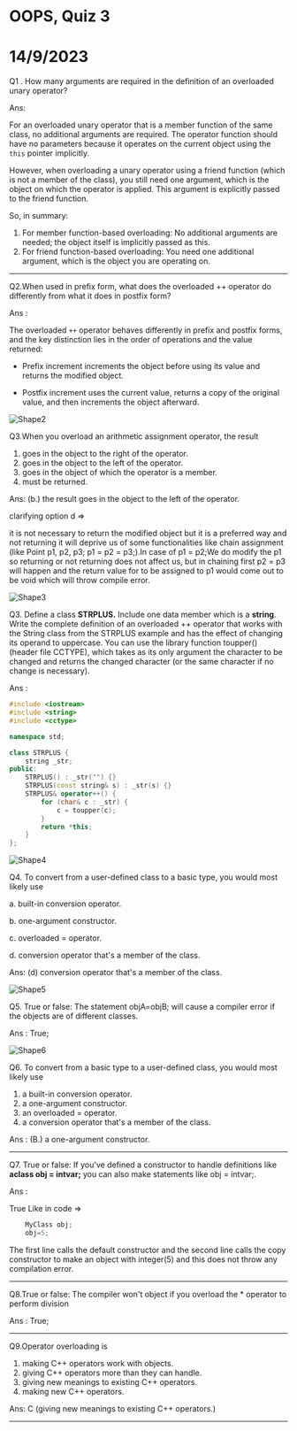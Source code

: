 # **OOPS, Quiz 3**

# **14/9/2023**

Q1 . How many arguments are required in the definition of an overloaded unary operator?

Ans:

For an overloaded unary operator that is a member function of the same class, no additional arguments are required. The operator function should have no parameters because it operates on the current object using the `this` pointer implicitly.

However, when overloading a unary operator using a friend function (which is not a member of the class), you still need one argument, which is the object on which the operator is applied. This argument is explicitly passed to the friend function.

So, in summary:

1. For member function-based overloading: No additional arguments are needed; the object itself is implicitly passed as this.
2. For friend function-based overloading: You need one additional argument, which is the object you are operating on.

---

Q2.When used in prefix form, what does the overloaded ++ operator do differently from what it does in postfix form?

Ans :

The overloaded `++` operator behaves differently in prefix and postfix forms, and the key distinction lies in the order of operations and the value returned:

- Prefix increment increments the object before using its value and returns the modified object.

- Postfix increment uses the current value, returns a copy of the original value, and then increments the object afterward.

![Shape2](RackMultipart20230914-1-1h5i79_html_cb55ddb5edd60516.gif)

Q3.When you overload an arithmetic assignment operator, the result

1. goes in the object to the right of the operator.
2. goes in the object to the left of the operator.
3. goes in the object of which the operator is a member.
4. must be returned.

Ans: (b.) the result goes in the object to the left of the operator.

clarifying option d =\>

it is not necessary to return the modified object but it is a preferred way and not returning it will deprive us of some functionalities like chain assignment (like Point p1, p2, p3; p1 = p2 = p3;).In case of p1 = p2;We do modify the p1 so returning or not returning does not affect us, but in chaining first p2 = p3 will happen and the return value for to be assigned to p1 would come out to be void which will throw compile error.

![Shape3](RackMultipart20230914-1-1h5i79_html_cb55ddb5edd60516.gif)

Q3. Define a class **STRPLUS.** Include one data member which is a **string**. Write the complete definition of an overloaded ++ operator that works with the String class from the STRPLUS example and has the effect of changing its operand to uppercase. You can use the library function toupper() (header file CCTYPE), which takes as its only argument the character to be changed and returns the changed character (or the same character if no change is necessary).

Ans :

```cpp
#include <iostream>
#include <string>
#include <cctype>

namespace std;

class STRPLUS {
    string _str;
public:
    STRPLUS() : _str("") {}
    STRPLUS(const string& s) : _str(s) {}
    STRPLUS& operator++() {
        for (char& c : _str) {
            c = toupper(c);
        }
        return *this;
    }
};
```

![Shape4](RackMultipart20230914-1-1h5i79_html_cb55ddb5edd60516.gif)

Q4. To convert from a user-defined class to a basic type, you would most likely use

a. built-in conversion operator.

b. one-argument constructor.

c. overloaded = operator.

d. conversion operator that's a member of the class.

Ans: (d) conversion operator that's a member of the class.

![Shape5](RackMultipart20230914-1-1h5i79_html_cb55ddb5edd60516.gif)

Q5. True or false: The statement objA=objB; will cause a compiler error if the objects are of different classes.

Ans : True;

![Shape6](RackMultipart20230914-1-1h5i79_html_cb55ddb5edd60516.gif)

Q6. To convert from a basic type to a user-defined class, you would most likely use

1. a built-in conversion operator.
2. a one-argument constructor.
3. an overloaded = operator.
4. a conversion operator that's a member of the class.

Ans : (B.) a one-argument constructor.

---

Q7. True or false: If you've defined a constructor to handle definitions like **aclass obj = intvar;** you can also make statements like obj = intvar;.

Ans :

True
Like in code =\>

```cpp
    MyClass obj;
    obj=5;
```

The first line calls the default constructor and the second line calls the copy constructor to make an object with integer(5) and this does not throw any compilation error.

---

Q8.True or false: The compiler won't object if you overload the \* operator to perform division

Ans : True;

---

Q9.Operator overloading is

1. making C++ operators work with objects.
2. giving C++ operators more than they can handle.
3. giving new meanings to existing C++ operators.
4. making new C++ operators.

Ans: C (giving new meanings to existing C++ operators.)

---
